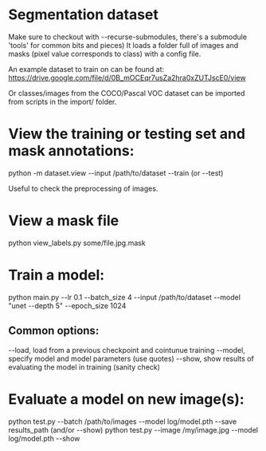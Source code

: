 # Segmentation dataset

Make sure to checkout with --recurse-submodules, there's a submodule 'tools' for common bits and pieces)
It loads a folder full of images and masks (pixel value corresponds to class) with a config file.

An example dataset to train on can be found at:
https://drive.google.com/file/d/0B_mOCEqr7usZa2hra0xZUTJscE0/view

Or classes/images from the COCO/Pascal VOC dataset can be imported from scripts in the import/ folder.



# View the training or testing set and mask annotations:
  python -m dataset.view --input /path/to/dataset --train (or --test)

  Useful to check the preprocessing of images.

# View a mask file
  python view_labels.py some/file.jpg.mask

# Train a model:
  python main.py --lr 0.1 --batch_size 4 --input /path/to/dataset --model "unet --depth 5" --epoch_size 1024

## Common options:
  --load, load from a previous checkpoint and cointunue training
  --model, specify model and model parameters (use quotes)
  --show, show results of evaluating the model in training (sanity check)

# Evaluate a model on new image(s):
  python test.py --batch /path/to/images --model log/model.pth --save results_path (and/or --show)
  python test.py --image /my/image.jpg --model log/model.pth --show
